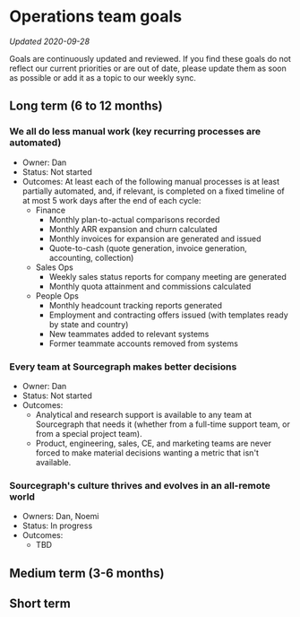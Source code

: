 # Operations team goals

_Updated 2020-09-28_

Goals are continuously updated and reviewed. If you find these goals do not reflect our current priorities or are out of date, please update them as soon as possible or add it as a topic to our weekly sync.

## Long term (6 to 12 months)

### We all do less manual work (key recurring processes are automated)

- Owner: Dan
- Status: Not started
- Outcomes: At least each of the following manual processes is at least partially automated, and, if relevant, is completed on a fixed timeline of at most 5 work days after the end of each cycle:
  - Finance
    - Monthly plan-to-actual comparisons recorded
    - Monthly ARR expansion and churn calculated
    - Monthly invoices for expansion are generated and issued
    - Quote-to-cash (quote generation, invoice generation, accounting, collection)
  - Sales Ops
    - Weekly sales status reports for company meeting are generated
    - Monthly quota attainment and commissions calculated
  - People Ops
    - Monthly headcount tracking reports generated
    - Employment and contracting offers issued (with templates ready by state and country)
    - New teammates added to relevant systems
    - Former teammate accounts removed from systems

### Every team at Sourcegraph makes better decisions

- Owner: Dan
- Status: Not started
- Outcomes:
  - Analytical and research support is available to any team at Sourcegraph that needs it (whether from a full-time support team, or from a special project team).
  - Product, engineering, sales, CE, and marketing teams are never forced to make material decisions wanting a metric that isn't available.

### Sourcegraph's culture thrives and evolves in an all-remote world

- Owners: Dan, Noemi
- Status: In progress
- Outcomes:
  - TBD

## Medium term (3-6 months)

## Short term
